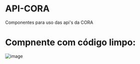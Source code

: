 # API-CORA
Componentes para uso das api's da CORA

# Compnente com código limpo:
![image](https://github.com/Ronierys2/API-CORA/assets/53917704/688d8059-98fd-4547-b554-743bd0a8e9f8)
